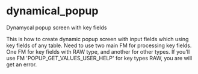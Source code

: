 # dynamical_popup
 Dynamycal popup screen with key fields

This is how to create dynamic popup screen with input fields which using key fields of any table.
Need to use two main FM for processing key fields. One FM for key fields with RAW type, and another for other types.
If you'll use FM 'POPUP_GET_VALUES_USER_HELP' for key types RAW, you are will get an error.
